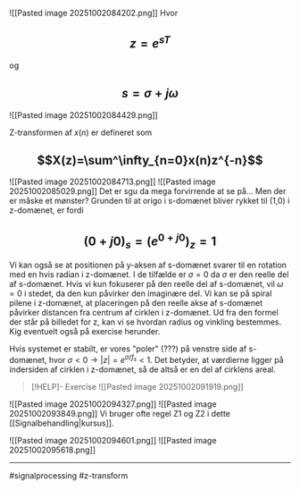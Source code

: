 ![[Pasted image 20251002084202.png]]
Hvor 
## $$z = e^{sT}$$ 
og 
## $$s = \sigma + j\omega$$
![[Pasted image 20251002084429.png]]

Z-transformen af $x(n)$ er defineret som
## $$X(z)=\sum^\infty_{n=0}x(n)z^{-n}$$
![[Pasted image 20251002084713.png]]
![[Pasted image 20251002085029.png]]
Det er sgu da mega forvirrende at se på... Men der er måske et mønster?
Grunden til at origo i s-domænet bliver rykket til (1,0) i z-domænet, er fordi 
## $$(0+j0)_s = (e^{0+j0})_z=1$$
Vi kan også se at positionen på y-aksen af s-domænet svarer til en rotation med en hvis radian i z-domænet. I de tilfælde er $\sigma=0$ da $\sigma$ er den reelle del af s-domænet.
Hvis vi kun fokuserer på den reelle del af s-domænet, vil $\omega = 0$ i stedet, da den kun påvirker den imaginære del.
Vi kan se på spiral pilene i z-domænet, at placeringen på den reelle akse af s-domænet påvirker distancen fra centrum af cirklen i z-domænet.
Ud fra den formel der står på billedet for z, kan vi se hvordan radius og vinkling bestemmes. Kig eventuelt også på exercise herunder.

Hvis systemet er stabilt, er vores "poler" (???) på venstre side af s-domænet, hvor $\sigma<0 \rightarrow |z|=e^{\sigma/f_s} < 1$. Det betyder, at værdierne ligger på indersiden af cirklen i z-domænet, så de altså er en del af cirklens areal. 

> [!HELP]- Exercise
![[Pasted image 20251002091919.png]]

![[Pasted image 20251002094327.png]]
![[Pasted image 20251002093849.png]]
Vi bruger ofte regel Z1 og Z2 i dette [[Signalbehandling|kursus]].

![[Pasted image 20251002094601.png]]
![[Pasted image 20251002095618.png]]


---
#signalprocessing #z-transform